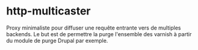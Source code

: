 # http-multicaster

Proxy minimaliste pour diffuser une requête entrante vers de multiples backends.
Le but est de permettre la purge l'ensemble des varnish à partir du module de purge Drupal par exemple.